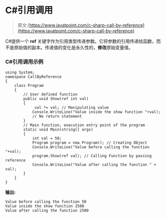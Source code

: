 # C#引用调用

> 原文:[https://www.javatpoint.com/c-sharp-call-by-reference](https://www.javatpoint.com/c-sharp-call-by-reference)

C#提供一个 **ref** 关键字作为引用类型传递参数。它将参数的引用传递给函数，而不是原始值的副本。传递值的变化是永久性的，**修改**原始变量值。

### C#引用调用示例

```
using System;
namespace CallByReference
{
    class Program
    {
        // User defined function
        public void Show(ref int val)
        {
             val *= val; // Manipulating value
            Console.WriteLine("Value inside the show function "+val);
            // No return statement
        }
        // Main function, execution entry point of the program
        static void Main(string[] args)
        {
            int val = 50;
            Program program = new Program(); // Creating Object
            Console.WriteLine("Value before calling the function "+val);
            program.Show(ref val); // Calling Function by passing reference          
            Console.WriteLine("Value after calling the function " + val);
        }
    }
}

```

**输出:**

```
Value before calling the function 50
Value inside the show function 2500
Value after calling the function 2500

```